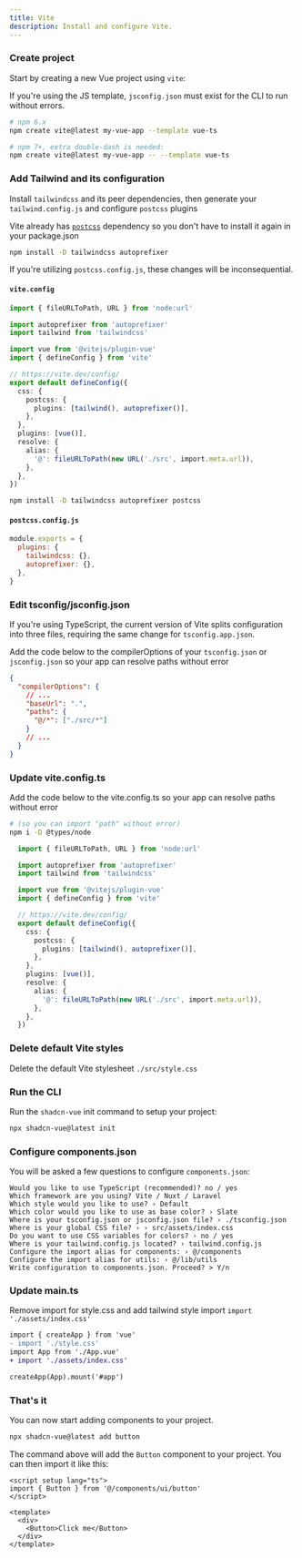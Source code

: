 ```yaml
---
title: Vite
description: Install and configure Vite.
---
```


<Steps>

### Create project

Start by creating a new Vue project using `vite`:

<Callout>

  If you're using the JS template, `jsconfig.json` must exist for the CLI to run without errors.

</Callout>

```bash
# npm 6.x
npm create vite@latest my-vue-app --template vue-ts

# npm 7+, extra double-dash is needed:
npm create vite@latest my-vue-app -- --template vue-ts
```

### Add Tailwind and its configuration

Install `tailwindcss` and its peer dependencies, then generate your `tailwind.config.js` and configure `postcss` plugins

<TabsMarkdown>
  <TabMarkdown title="vite.config">

  Vite already has [`postcss`](https://github.com/vitejs/vite/blob/main/packages/vite/package.json#89) dependency so you don't have to install it again in your package.json

  ```bash
  npm install -D tailwindcss autoprefixer
  ```

  <Callout>

  If you're utilizing `postcss.config.js`, these changes will be inconsequential.

  </Callout>

  #### `vite.config`

  ```typescript {3,4,11-15}
  import { fileURLToPath, URL } from 'node:url'

  import autoprefixer from 'autoprefixer'
  import tailwind from 'tailwindcss'

  import vue from '@vitejs/plugin-vue'
  import { defineConfig } from 'vite'

  // https://vite.dev/config/
  export default defineConfig({
    css: {
      postcss: {
        plugins: [tailwind(), autoprefixer()],
      },
    },
    plugins: [vue()],
    resolve: {
      alias: {
        '@': fileURLToPath(new URL('./src', import.meta.url)),
      },
    },
  })
  ```

  </TabMarkdown>

  <TabMarkdown title="postcss.config.js">

  ```bash
  npm install -D tailwindcss autoprefixer postcss
  ```

#### `postcss.config.js`

  ```js
  module.exports = {
    plugins: {
      tailwindcss: {},
      autoprefixer: {},
    },
  }
  ```

  </TabMarkdown>
</TabsMarkdown>

### Edit tsconfig/jsconfig.json

<Callout>

If you're using TypeScript, the current version of Vite splits configuration into three files, requiring the same change for `tsconfig.app.json`.

</Callout>

Add the code below to the compilerOptions of your `tsconfig.json` or `jsconfig.json` so your app can resolve paths without error

```json {4-7}
{
  "compilerOptions": {
    // ...
    "baseUrl": ".",
    "paths": {
      "@/*": ["./src/*"]
    }
    // ...
  }
}
```

### Update vite.config.ts

Add the code below to the vite.config.ts so your app can resolve paths without error

```bash
# (so you can import "path" without error)
npm i -D @types/node
```

```typescript {17-20}
  import { fileURLToPath, URL } from 'node:url'

  import autoprefixer from 'autoprefixer'
  import tailwind from 'tailwindcss'

  import vue from '@vitejs/plugin-vue'
  import { defineConfig } from 'vite'

  // https://vite.dev/config/
  export default defineConfig({
    css: {
      postcss: {
        plugins: [tailwind(), autoprefixer()],
      },
    },
    plugins: [vue()],
    resolve: {
      alias: {
        '@': fileURLToPath(new URL('./src', import.meta.url)),
      },
    },
  })
```

### Delete default Vite styles

Delete the default Vite stylesheet `./src/style.css`

### Run the CLI

Run the `shadcn-vue` init command to setup your project:

```bash
npx shadcn-vue@latest init
```

### Configure components.json

You will be asked a few questions to configure `components.json`:

```txt:line-numbers
Would you like to use TypeScript (recommended)? no / yes
Which framework are you using? Vite / Nuxt / Laravel
Which style would you like to use? › Default
Which color would you like to use as base color? › Slate
Where is your tsconfig.json or jsconfig.json file? › ./tsconfig.json
Where is your global CSS file? › › src/assets/index.css
Do you want to use CSS variables for colors? › no / yes
Where is your tailwind.config.js located? › tailwind.config.js
Configure the import alias for components: › @/components
Configure the import alias for utils: › @/lib/utils
Write configuration to components.json. Proceed? > Y/n
```

### Update main.ts

Remove import for style.css and add tailwind style import `import './assets/index.css'`

```diff typescript {2,4}
import { createApp } from 'vue'
- import './style.css'
import App from './App.vue'
+ import './assets/index.css'

createApp(App).mount('#app')
```

### That's it

You can now start adding components to your project.

```bash
npx shadcn-vue@latest add button
```

The command above will add the `Button` component to your project. You can then import it like this:

```vue {2,7}
<script setup lang="ts">
import { Button } from '@/components/ui/button'
</script>

<template>
  <div>
    <Button>Click me</Button>
  </div>
</template>
```

</Steps>
